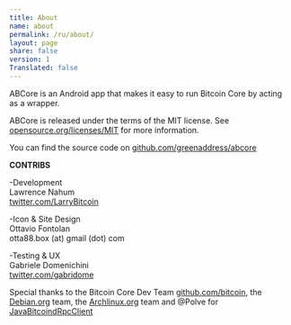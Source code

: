 ```yaml
---
title: About
name: about
permalink: /ru/about/
layout: page
share: false
version: 1
Translated: false
---
```


ABCore is an Android app that makes it easy to run Bitcoin Core by acting as a wrapper.

ABCore is released under the terms of the MIT license. See [opensource.org/licenses/MIT](https://opensource.org/licenses/MIT) for more information.

You can find the source code on [github.com/greenaddress/abcore](https://github.com/greenaddress/abcore)

<strong>CONTRIBS</strong>

-Development<br/>
Lawrence Nahum<br/>
[twitter.com/LarryBitcoin](https://twitter.com/LarryBitcoin)

-Icon & Site Design<br/>
Ottavio Fontolan<br/>
otta88.box (at) gmail (dot) com

-Testing & UX<br/>
Gabriele Domenichini<br/>
[twitter.com/gabridome](https://twitter.com/gabridome)

Special thanks to the Bitcoin Core Dev Team [github.com/bitcoin](https://github.com/bitcoin), the [Debian.org](https://debian.org) team, the [Archlinux.org](https://www.archlinux.org/) team and @Polve for [JavaBitcoindRpcClient](https://github.com/Polve/JavaBitcoindRpcClient)
